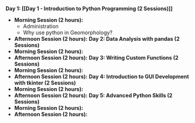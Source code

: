 
**Day 1: [[Day 1 - Introduction to Python Programming (2 Sessions)]]**
- **Morning Session (2 hours):**
    - Administration
    - Why use python in Geomorphology?
- **Afternoon Session (2 hours):**
**Day 2: Data Analysis with pandas (2 Sessions)**
- **Morning Session (2 hours):**
- **Afternoon Session (2 hours):**
**Day 3: Writing Custom Functions (2 Sessions)**
- **Morning Session (2 hours):**
- **Afternoon Session (2 hours):**
**Day 4: Introduction to GUI Development with tkinter (2 Sessions)**
- **Morning Session (2 hours):**
- **Afternoon Session (2 hours):**
**Day 5: Advanced Python Skills (2 Sessions)**
- **Morning Session (2 hours):**
- **Afternoon Session (2 hours):**

